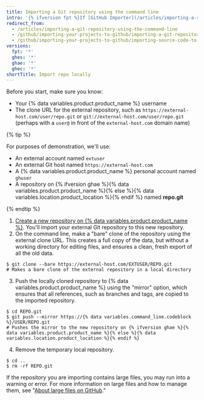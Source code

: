 ```yaml
---
title: Importing a Git repository using the command line
intro: '{% ifversion fpt %}If [GitHub Importer](/articles/importing-a-repository-with-github-importer) is not suitable for your purposes, such as if your existing code is hosted on a private network, then we recommend importing using the command line.{% else %}Importing Git projects using the command line is suitable when your existing code is hosted on a private network.{% endif %}'
redirect_from:
  - /articles/importing-a-git-repository-using-the-command-line
  - /github/importing-your-projects-to-github/importing-a-git-repository-using-the-command-line
  - /github/importing-your-projects-to-github/importing-source-code-to-github/importing-a-git-repository-using-the-command-line
versions:
  fpt: '*'
  ghes: '*'
  ghae: '*'
  ghec: '*'
shortTitle: Import repo locally
---
```

Before you start, make sure you know:

- Your {% data variables.product.product_name %} username
- The clone URL for the external repository, such as `https://external-host.com/user/repo.git` or `git://external-host.com/user/repo.git` (perhaps with a `user@` in front of the `external-host.com` domain name)

{% tip %}

For purposes of demonstration, we'll use:

- An external account named `extuser`
- An external Git host named `https://external-host.com`
- A {% data variables.product.product_name %} personal account named `ghuser`
- A repository on {% ifversion ghae %}{% data variables.product.product_name %}{% else %}{% data variables.location.product_location %}{% endif %} named **repo.git**

{% endtip %}

1. [Create a new repository on {% data variables.product.product_name %}](/repositories/creating-and-managing-repositories/creating-a-new-repository). You'll import your external Git repository to this new repository.
2. On the command line, make a "bare" clone of the repository using the external clone URL. This creates a full copy of the data, but without a working directory for editing files, and ensures a clean, fresh export of all the old data.
  ```shell
  $ git clone --bare https://external-host.com/EXTUSER/REPO.git
  # Makes a bare clone of the external repository in a local directory
  ```
3. Push the locally cloned repository to {% data variables.product.product_name %} using the "mirror" option, which ensures that all references, such as branches and tags, are copied to the imported repository.
  ```shell
  $ cd REPO.git
  $ git push --mirror https://{% data variables.command_line.codeblock %}/USER/REPO.git
  # Pushes the mirror to the new repository on {% ifversion ghae %}{% data variables.product.product_name %}{% else %}{% data variables.location.product_location %}{% endif %}
  ```
4. Remove the temporary local repository.
  ```shell
  $ cd ..
  $ rm -rf REPO.git
  ```

If the repository you are importing contains large files, you may run into a warning or error. For more information on large files and how to manage them, see "[About large files on GitHub](/repositories/working-with-files/managing-large-files/about-large-files-on-github)."
